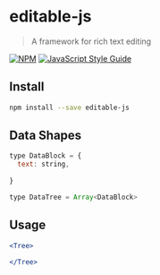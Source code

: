 # editable-js

> A framework for rich text editing

[![NPM](https://img.shields.io/npm/v/editable-js.svg)](https://www.npmjs.com/package/editable-js) [![JavaScript Style Guide](https://img.shields.io/badge/code_style-standard-brightgreen.svg)](https://standardjs.com)

## Install

```bash
npm install --save editable-js
```

## Data Shapes

```js
type DataBlock = {
  text: string,
  
}

type DataTree = Array<DataBlock>
```



## Usage

```jsx
<Tree>
  
</Tree>
```

